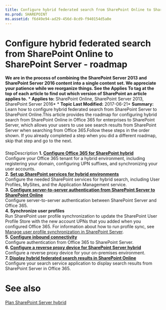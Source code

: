 ```yaml
---
title: Configure hybrid federated search from SharePoint Online to SharePoint Server - roadmap
ms.prod: SHAREPOINT
ms.assetid: f6d49e94-ad29-456d-8cd9-f940154d5a0e
---
```



# Configure hybrid federated search from SharePoint Online to SharePoint Server - roadmap
 **We are in the process of combining the SharePoint Server 2013 and SharePoint Server 2016 content into a single content set. We appreciate your patience while we reorganize things. See the Applies To tag at the top of each article to find out which version of SharePoint an article applies to.** * **Applies to:** SharePoint Online, SharePoint Server 2013, SharePoint Server 2016*  * **Topic Last Modified:** 2017-06-21* **Summary:** Learn how to configure hybrid federated search from SharePoint Server to SharePoint Online.This article provides the roadmap for configuring hybrid search from SharePoint Online in Office 365 for enterprises to SharePoint Server, which allows your users to use see search results from SharePoint Server when searching from Office 365.Follow these steps in the order shown. If you already completed a step when you did a different roadmap, skip that step and go to the next.
### 

StepDescription **1.  [Configure Office 365 for SharePoint hybrid](html/configure-office-365-for-sharepoint-hybrid.md)** <br/> Configure your Office 365 tenant for a hybrid environment, including registering your domain, configuring UPN suffixes, and synchronizing your user accounts.  <br/> **2.  [Set up SharePoint services for hybrid environments](html/set-up-sharepoint-services-for-hybrid-environments.md)** <br/> Configure the needed SharePoint services for hybrid search, including User Profiles, MySites, and the Application Management service.  <br/> **3.  [Configure server-to-server authentication from SharePoint Server to SharePoint Online](html/configure-server-to-server-authentication-from-sharepoint-server-to-sharepoint-o.md)** <br/> Configure server-to-server authentication between SharePoint Server and Office 365.  <br/> **4. Synchronize user profiles** <br/> Run SharePoint user profile synchronization to update the SharePoint User Profile Store with the new account UPNs that you added when you configured Office 365. For information about how to run profile sync, see  [Manage user profile synchronization in SharePoint Server](html/manage-user-profile-synchronization-in-sharepoint-server.md).  <br/> **5.  [Configure inbound connectivity](html/configure-connectivity-from-office-365-to-sharepoint-server.md)** <br/> Configure authentication from Office 365 to SharePoint Server.  <br/> **6.  [Configure a reverse proxy device for SharePoint Server hybrid](html/configure-a-reverse-proxy-device-for-sharepoint-server-hybrid.md)** <br/> Configure a reverse proxy device for your on-premises environment.  <br/> **7.  [Display hybrid federated search results in SharePoint Online](html/display-hybrid-federated-search-results-in-sharepoint-online.md)** <br/> Configure your search service application to display search results from SharePoint Server in Office 365.  <br/> 
# See also

#### 

 [Plan SharePoint Server hybrid](html/plan-sharepoint-server-hybrid.md)
  
    
    

  
    
    

